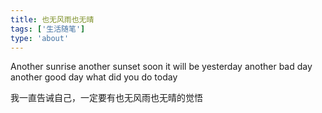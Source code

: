 ```yaml
---
title: 也无风雨也无晴
tags: ['生活随笔']
type: 'about'
---
```


Another sunrise
another sunset
soon it will be yesterday
another bad day  another good day
what did you do today

我一直告诫自己，一定要有也无风雨也无晴的觉悟
